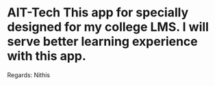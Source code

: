 # AIT-Tech This app for specially designed for my college LMS. I will serve better learning experience with this app.
Regards: Nithis
